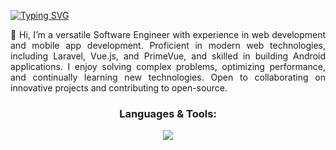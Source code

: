 <a href="https://git.io/typing-svg"><img src="https://readme-typing-svg.demolab.com?font=Fira+Code&pause=1000&color=F7E23B&center=true&vCenter=true&width=435&lines=Welcome+to+Azrul'+Profile;Im+a+Fullstack+Developer;Quick+fox+jumps+nightly+above+wizard" alt="Typing SVG" /></a>

<p align="justify">👋 Hi, I’m a versatile Software Engineer with experience in web development and mobile app development. Proficient in modern web technologies, including Laravel, Vue.js, and PrimeVue, and skilled in building Android applications. I enjoy solving complex problems, optimizing performance, and continually learning new technologies. Open to collaborating on innovative projects and contributing to open-source.</p>

<h3 align="center">Languages & Tools:</h3>
<p align="center">
  <a href="https://skillicons.dev">
    <img src="https://skillicons.dev/icons?i=html,css,js,java,php,bootstrap,vue,maven,laravel,mysql,vscode,androidstudio, github" />
  </a>
</p>

